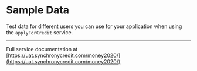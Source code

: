 # Sample Data

Test data for different users you can use for your application when using the `applyForCredit` service.

---

Full service documentation at [https://uat.synchronycredit.com/money2020/](https://uat.synchronycredit.com/money2020/)
